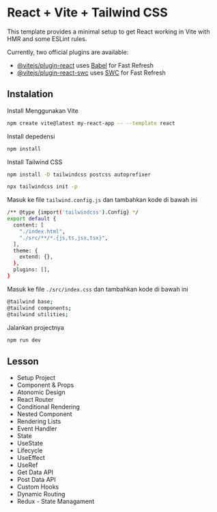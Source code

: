 # React + Vite + Tailwind CSS

This template provides a minimal setup to get React working in Vite with HMR and some ESLint rules.

Currently, two official plugins are available:

- [@vitejs/plugin-react](https://github.com/vitejs/vite-plugin-react/blob/main/packages/plugin-react/README.md) uses [Babel](https://babeljs.io/) for Fast Refresh
- [@vitejs/plugin-react-swc](https://github.com/vitejs/vite-plugin-react-swc) uses [SWC](https://swc.rs/) for Fast Refresh

## Instalation
Install Menggunakan Vite 
```sh
npm create vite@latest my-react-app -- --template react
```

Install depedensi 
```sh
npm install
```

Install Tailwind CSS
```sh
npm install -D tailwindcss postcss autoprefixer

npx tailwindcss init -p
```

Masuk ke file `tailwind.config.js` dan tambahkan kode di bawah ini
```sh
/** @type {import('tailwindcss').Config} */
export default {
  content: [
    "./index.html",
    "./src/**/*.{js,ts,jsx,tsx}",
  ],
  theme: {
    extend: {},
  },
  plugins: [],
}
```

Masuk ke file `./src/index.css` dan tambahkan kode di bawah ini
```sh
@tailwind base;
@tailwind components;
@tailwind utilities;
```

Jalankan projectnya
```sh
npm run dev
```


## Lesson 
- Setup Project
- Component & Props
- Atonomic Design
- React Router
- Conditional Rendering
- Nested Component
- Rendering Lists
- Event Handler
- State
- UseState
- Lifecycle
- UseEffect
- UseRef
- Get Data API
- Post Data API
- Custom Hooks
- Dynamic Routing
- Redux - State Managament
